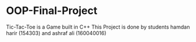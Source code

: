 # OOP-Final-Project
Tic-Tac-Toe is a Game built in C++
This Project is done by students hamdan harir (154303) and ashraf ali (160040016)
